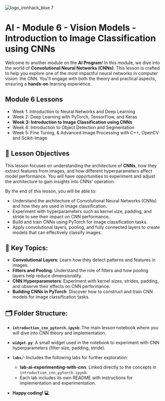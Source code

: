 ![logo_ironhack_blue 7](https://user-images.githubusercontent.com/23629340/40541063-a07a0a8a-601a-11e8-91b5-2f13e4e6b441.png)

# AI - Module 6 - Vision Models - Introduction to Image Classification using CNNs

Welcome to another module on the **AI Program**! In this module, we dive into the world of **Convolutional Neural Networks (CNNs)**. This lesson is crafted to help you explore one of the most impactful neural networks in computer vision: the CNN. You'll engage with both the theory and practical aspects, ensuring a **hands-on** learning experience.

## Module 6 Lessons

- Week 1: Introduction to Neural Networks and Deep Learning
- Week 2: Deep Learning with PyTorch, TensorFlow, and Keras
- **Week 3: Introduction to Image Classification using CNNs**
- Week 4: Introduction to Object Detection and Segmentation
- Week 5: Fine Tuning, & Advanced Image Processing with C++, OpenCV and Scikit-Image

## 🎯 Lesson Objectives

This lesson focuses on understanding the architecture of **CNNs**, how they extract features from images, and how different hyperparameters affect model performance. You will have opportunities to experiment and adjust the architecture to gain insights into CNNs' operation.

By the end of this lesson, you will be able to:
- Understand the architecture of Convolutional Neural Networks (CNNs) and how they are used in image classification.
- Experiment with hyperparameters such as kernel size, padding, and stride to see their impact on CNN performance.
- Build and train CNNs using PyTorch for image classification tasks.
- Apply convolutional layers, pooling, and fully connected layers to create models that can effectively classify images.

## 📌 Key Topics:
- **Convolutional Layers**: Learn how they detect patterns and features in images.
- **Filters and Pooling**: Understand the role of filters and how pooling layers help reduce dimensionality.
- **CNN Hyperparameters**: Experiment with kernel sizes, strides, padding, and observe their effects on CNN performance.
- **Building CNNs in PyTorch**: Discover how to construct and train CNN models for image classification tasks.

## 🗂️ Folder Structure:

- **`introduction_cnn_pytorch.ipynb`**: The main lesson notebook where you will dive into CNN theory and implementation.
- **`widget.py`**: A small widget used in the notebook to experiment with CNN hyperparameters (filter size, padding, stride).
- **`labs/`**: Includes the following labs for further exploration:
  - **lab-ai-experimenting-with-cnn**: Linked directly to the concepts in `introduction_cnn_pytorch.ipynb`.
  - Each lab includes its own README with instructions for implementation and experimentation.

- **Happy coding! 💻**
